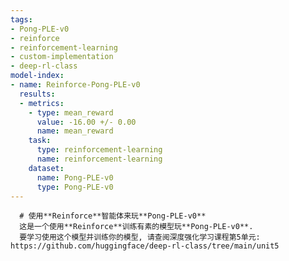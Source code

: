 ```yaml
---
tags:
- Pong-PLE-v0
- reinforce
- reinforcement-learning
- custom-implementation
- deep-rl-class
model-index:
- name: Reinforce-Pong-PLE-v0
  results:
  - metrics:
    - type: mean_reward
      value: -16.00 +/- 0.00
      name: mean_reward
    task:
      type: reinforcement-learning
      name: reinforcement-learning
    dataset:
      name: Pong-PLE-v0
      type: Pong-PLE-v0
---
```


      # 使用**Reinforce**智能体来玩**Pong-PLE-v0**
      这是一个使用**Reinforce**训练有素的模型玩**Pong-PLE-v0**.
      要学习使用这个模型并训练你的模型, 请查阅深度强化学习课程第5单元: https://github.com/huggingface/deep-rl-class/tree/main/unit5
      